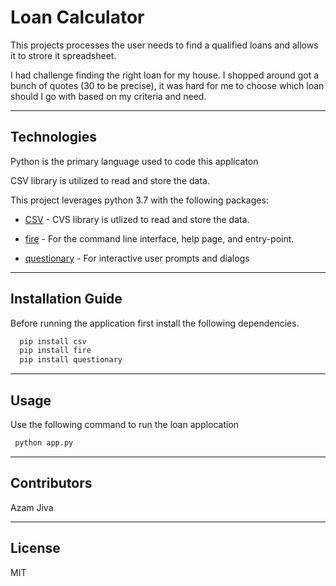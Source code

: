 # Loan Calculator



This projects processes the user needs to find a qualified loans and allows it to strore it spreadsheet.

I had challenge finding the right loan for my house. I shopped around got a bunch of quotes (30 to be precise), it was hard for me to choose which loan should I go with based on my criteria and need.


---

## Technologies

Python is the primary language used to code this applicaton

CSV library is utilized to read and store the data.


This project leverages python 3.7 with the following packages:

* [CSV](https://docs.python.org/3/library/csv.html) - CVS library is utlized to read and store the data.

* [fire](https://github.com/google/python-fire) - For the command line interface, help page, and entry-point.

* [questionary](https://github.com/tmbo/questionary) - For interactive user prompts and dialogs


---

## Installation Guide


Before running the application first install the following dependencies.

```python
  pip install csv
  pip install fire
  pip install questionary
```

---

## Usage

Use the following command to run the loan applocation


```python
 python app.py
```

---

## Contributors

Azam Jiva

---

## License

MIT
